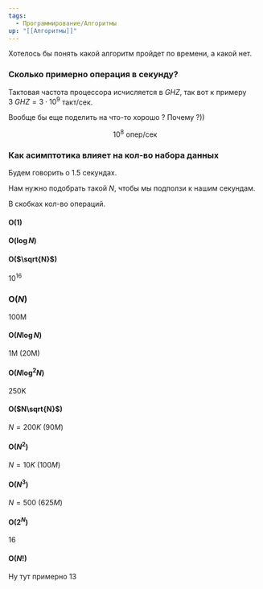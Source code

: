```yaml
---
tags:
  - Программирование/Алгоритмы
up: "[[Алгоритмы]]"
---
```



Хотелось бы понять какой алгоритм пройдет по времени, а какой нет.

### Сколько примерно операция в секунду?

Тактовая частота процессора исчисляется в $GHZ$, так вот к примеру $3 \ GHZ = 3 \cdot 10^{9}$ такт/ceк. 

Вообще бы еще поделить на что-то хорошо ? Почему ?))

$$10^{8} \ \text{опер/сек}$$

### Как асимптотика влияет на кол-во набора данных

Будем говорить о 1.5 секундах.

Нам нужно подобрать такой $N$, чтобы мы подползи к нашим секундам.

В скобках кол-во операций.
#### O(1)
#### O($\log{N}$)
#### O($\sqrt{N}$)
$10^{16}$ 
### O($N$)
100M
#### O($N \log{N}$)
1M (20M)
#### O($N \log^{2}{N}$)
250K
#### O($N\sqrt{N}$)
$N=200K$ $(90M)$
#### O($N^{2}$)

$N=10K$ ($100M$)
#### O($N^{3}$)

$N=500$ ($625M$)
#### O($2^{N}$)

16 
#### O($N!$)

Ну тут примерно 13
